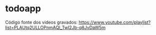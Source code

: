 # todoapp

Código fonte dos videos gravados: https://www.youtube.com/playlist?list=PLAUtq2ULLOPnmAQl_TwI2Jb-q8JvDaW5m
